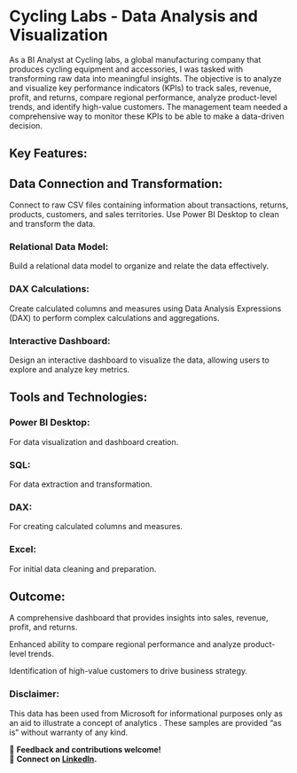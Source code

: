 # Cycling Labs - Data Analysis and Visualization

As a BI Analyst at Cycling labs,  a global manufacturing company that produces cycling equipment and accessories, I was tasked with transforming raw data into meaningful insights. The objective is to analyze and visualize key performance indicators (KPIs) to track sales, revenue, profit, and returns, compare regional performance, analyze product-level trends, and identify high-value customers. The management team needed a comprehensive way to monitor these KPIs to be able to make a data-driven decision.

## Key Features:

## Data Connection and Transformation:
Connect to raw CSV files containing information about transactions, returns, products, customers, and sales territories. Use Power BI Desktop to clean and transform the data.
### Relational Data Model:
Build a relational data model to organize and relate the data effectively.
### DAX Calculations:
Create calculated columns and measures using Data Analysis Expressions (DAX) to perform complex calculations and aggregations.
### Interactive Dashboard:
Design an interactive dashboard to visualize the data, allowing users to explore and analyze key metrics.

## Tools and Technologies:

### Power BI Desktop: 
For data visualization and dashboard creation.

### SQL:
For data extraction and transformation.

### DAX:
For creating calculated columns and measures.

### Excel:
For initial data cleaning and preparation.

## Outcome:

A comprehensive dashboard that provides insights into sales, revenue, profit, and returns.

Enhanced ability to compare regional performance and analyze product-level trends.

Identification of high-value customers to drive business strategy.

### Disclaimer:
This data has been used from  Microsoft for informational purposes only as an aid to illustrate a concept of analytics . These samples are provided “as is” without warranty of any kind.

🚀 **Feedback and contributions welcome!**  
🔗 **Connect on [LinkedIn](https://www.linkedin.com/in/nadiya-kost/).**
